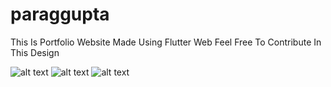 # paraggupta

This Is Portfolio Website Made Using Flutter Web
Feel Free To Contribute In This Design

![alt text](https://user-images.githubusercontent.com/63359769/97781718-47a4a300-1bb3-11eb-8685-31866f3f0e5e.png)
![alt text](https://user-images.githubusercontent.com/63359769/97781720-4a06fd00-1bb3-11eb-9157-f2cad4c2b715.png)
![alt text](https://user-images.githubusercontent.com/63359769/97781723-4bd0c080-1bb3-11eb-9208-9cce9a292edb.png)





